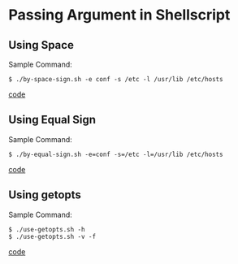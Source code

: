 # Passing Argument in Shellscript

## Using Space

Sample Command:
```console
$ ./by-space-sign.sh -e conf -s /etc -l /usr/lib /etc/hosts
```
[code](./by-space-sign.sh)

## Using Equal Sign

Sample Command:
```console
$ ./by-equal-sign.sh -e=conf -s=/etc -l=/usr/lib /etc/hosts
```
[code](./by-equal-sign.sh)

## Using getopts

Sample Command:
```console
$ ./use-getopts.sh -h
$ ./use-getopts.sh -v -f
```
[code](./use-getopts.sh)


